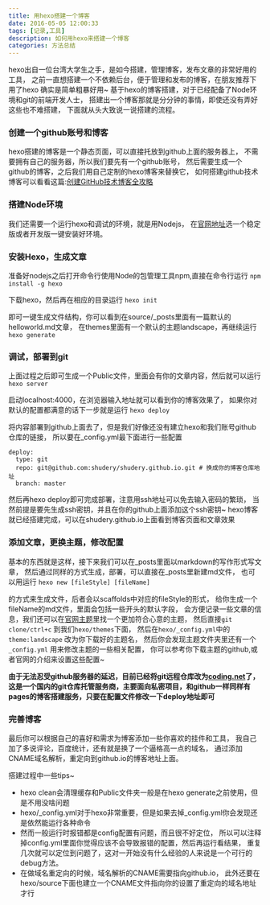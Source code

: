 ```yaml
---
title: 用hexo搭建一个博客
date: 2016-05-05 12:00:33
tags: [记录,工具]
description: 如何用hexo来搭建一个博客
categories: 方法总结
---
```

hexo出自一位台湾大学生之手，是如今搭建，管理博客，发布文章的非常好用的工具，
之前一直想搭建一个不依赖后台，便于管理和发布的博客，在朋友推荐下用了hexo
确实是简单粗暴好用~
基于hexo的博客搭建，对于已经配备了Node环境和git的前端开发人士，
搭建出一个博客那就是分分钟的事情，即使还没有弄好这些也不难搭建，
下面就从头大致说一说搭建的流程。
<!--more-->
### 创建一个github账号和博客
hexo搭建的博客是一个静态页面，可以直接托放到github上面的服务器上，
不需要拥有自己的服务器，所以我们要先有一个github账号，
然后需要生成一个github的博客，之后我们用自己定制的hexo博客来替换它，
如何搭建github技术博客可以看看这篇:[创建GitHub技术博客全攻略](http://blog.csdn.net/renfufei/article/details/37725057/)
### 搭建Node环境
我们还需要一个运行hexo和调试的环境，就是用Nodejs，
在[官网地址](https://nodejs.org/en/)选一个稳定版或者开发版一键安装好环境。
### 安装Hexo，生成文章
准备好nodejs之后打开命令行使用Node的包管理工具npm,直接在命令行运行
``
npm install -g hexo
``

下载hexo，然后再在相应的目录运行
``
hexo init
``

即可一键生成文件结构，你可以看到在source/_posts里面有一篇默认的helloworld.md文章，
在themes里面有一个默认的主题landscape，再继续运行
``
hexo generate
``

### 调试，部署到git
上面过程之后即可生成一个Public文件，里面会有你的文章内容，然后就可以运行
``
hexo server
``

启动localhost:4000，在浏览器输入地址就可以看到你的博客效果了，
如果你对默认的配置都满意的话下一步就是运行
``
hexo deploy
``

将内容部署到github上面去了，但是我们好像还没有建立hexo和我们账号github仓库的链接，
所以要在_config.yml最下面进行一些配置
```
deploy:
  type: git
  repo: git@github.com:shudery/shudery.github.io.git # 换成你的博客仓库地址
  branch: master
```
然后再hexo deploy即可完成部署，注意用ssh地址可以免去输入密码的繁琐，
当然前提是要先生成ssh密钥，并且在你的github上面添加这个ssh密钥~
hexo博客就已经搭建完成，可以在shudery.github.io上面看到博客页面和文章效果
### 添加文章，更换主题，修改配置
基本的东西就是这样，接下来我们可以在_posts里面以markdown的写作形式写文章，
然后通过同样的方式生成，部署，可以直接在_posts里新建md文件，
也可以用运行
``
hexo new [fileStyle] [fileName]
``

的方式来生成文件，后者会以scaffolds中对应的fileStyle的形式，
给你生成一个fileName的md文件，里面会包括一些开头的默认字段，
会方便记录一些文章的信息，我们还可以在[官网主题](https://hexo.io/themes/)里找一个更加符合心意的主题，
然后直接`git clone/ctrl+c` 到我们`hexo/themes`下面，
然后在`hexo/_config.yml`中的 `theme:landscape` 改为你下载好的主题名，
然后你会发现主题文件夹里还有一个`_config.yml` 用来修改主题的一些相关配置，
你可以参考你下载主题的github,或者官网的介绍来设置这些配置~

**由于无法忍受github服务器的延迟，目前已经将git远程仓库改为[coding.net](http://coding.net)了，这是一个国内的git仓库托管服务商，主要面向私密项目，和github一样同样有pages的博客搭建服务，只要在配置文件修改一下deploy地址即可**

### 完善博客
最后你可以根据自己的喜好和需求为博客添加一些你喜欢的挂件和工具，
我自己加了多说评论，百度统计，还有就是换了一个逼格高一点的域名，
通过添加CNAME域名解析，重定向到github.io的博客地址上面。

搭建过程中一些tips~

* hexo clean会清理缓存和Public文件夹一般是在hexo generate之前使用，但是不用没啥问题
* hexo/_config.yml对于hexo非常重要，但是如果去掉_config.yml你会发现还是依然能运行各种命令
* 然而一般运行时报错都是config配置有问题，而且很不好定位，
  所以可以注释掉config.yml里面你觉得应该不会导致报错的配置，然后再运行看结果，
  重复几次就可以定位到问题了，这对一开始没有什么经验的人来说是一个可行的debug方法。
* 在做域名重定向的时候，域名解析的CNAME需要指向github.io，
  此外还要在hexo/source下面也建立一个CNAME文件指向你的设置了重定向的域名地址才行